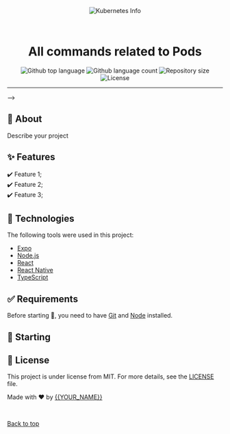 <div align="center" id="top"> 
  <img src="./.github/app.gif" alt="Kubernetes Info" />

  &#xa0;

  <!-- <a href="https://kubernetesinfo.netlify.app">Demo</a> -->
</div>

<h1 align="center">All commands related to Pods</h1>

<p align="center">
  <img alt="Github top language" src="https://img.shields.io/github/languages/top/{{YOUR_GITHUB_USERNAME}}/kubernetes-info?color=56BEB8">

  <img alt="Github language count" src="https://img.shields.io/github/languages/count/{{YOUR_GITHUB_USERNAME}}/kubernetes-info?color=56BEB8">

  <img alt="Repository size" src="https://img.shields.io/github/repo-size/{{YOUR_GITHUB_USERNAME}}/kubernetes-info?color=56BEB8">

  <img alt="License" src="https://img.shields.io/github/license/{{YOUR_GITHUB_USERNAME}}/kubernetes-info?color=56BEB8">

  <!-- <img alt="Github issues" src="https://img.shields.io/github/issues/{{YOUR_GITHUB_USERNAME}}/kubernetes-info?color=56BEB8" /> -->

  <!-- <img alt="Github forks" src="https://img.shields.io/github/forks/{{YOUR_GITHUB_USERNAME}}/kubernetes-info?color=56BEB8" /> -->

  <!-- <img alt="Github stars" src="https://img.shields.io/github/stars/{{YOUR_GITHUB_USERNAME}}/kubernetes-info?color=56BEB8" /> -->
</p>

<!-- Status -->



<hr> -->


<br>

## :dart: About ##

Describe your project

## :sparkles: Features ##

:heavy_check_mark: Feature 1;\
:heavy_check_mark: Feature 2;\
:heavy_check_mark: Feature 3;

## :rocket: Technologies ##

The following tools were used in this project:

- [Expo](https://expo.io/)
- [Node.js](https://nodejs.org/en/)
- [React](https://pt-br.reactjs.org/)
- [React Native](https://reactnative.dev/)
- [TypeScript](https://www.typescriptlang.org/)

## :white_check_mark: Requirements ##

Before starting :checkered_flag:, you need to have [Git](https://git-scm.com) and [Node](https://nodejs.org/en/) installed.

## :checkered_flag: Starting ##


## :memo: License ##

This project is under license from MIT. For more details, see the [LICENSE](LICENSE.md) file.


Made with :heart: by <a href="https://github.com/{{YOUR_GITHUB_USERNAME}}" target="_blank">{{YOUR_NAME}}</a>

&#xa0;

<a href="#top">Back to top</a>

